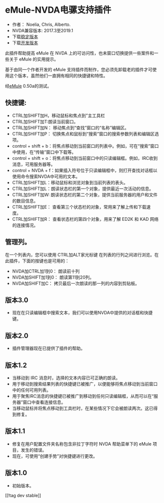 # eMule-NVDA电骡支持插件 #

*	作者： Noelia, Chris, Alberto.
*	NVDA兼容版本: 2017.3至2019.1
*	下载[稳定版本][1]
*	下载[开发版本][3]

此插件帮助提高 eMule 在 NVDA 上的可访问性，也未窗口切换提供一些案件和一些关于 eMule 的实用提示。

基于由同一个作者开发的 eMule 支持插件而制作，您必须先卸载老的插件才可使用这个版本，虽然他们一直拥有相同的快捷键和特性。

经[eMule][2] 0.50a的测试。

## 快捷键: ##

*	CTRL加SHIFT加H，移动鼠标和焦点到”主工具栏
*	CTRL加SHIFT加T:朗读当前窗口。
*	CTRL加SHIFT加N： 移动焦点到“查找”窗口的“名称”编辑区。
*	CTRL加SHIFT加P： 切换焦点和鼠标到“搜索”窗口的搜索参数列表和编辑区选项。
*	control + shift + b：将焦点移动到当前窗口的列表中。例如，可在“搜索”窗口中使用，在“传输”窗口中下载等。
*	control + shift + o：将焦点移动到当前窗口中的只读编辑框。例如，IRC收到消息，可用服务器等。
*	control + NVDA + f：如果插入符号位于只读编辑框中，则打开查找对话框以使用命令搜索NVDA中可用的文本。
*	CTRL加SHIFT加L：移动鼠标和浏览对象到当前列表的表头。
*	CTRL加SHIFT加L：朗读状态栏的第一个对象，提供最近一次活动的信息。
*	CTRL加SHIFT加W: 朗读状态栏的第二个对象，提供当前服务器的用户和文件的数目信息。
*	CTRL加SHIFT加E： 查看第三个状态栏的对象，常用来了解上传和下载速度。
*	CTRL加SHIFT加R： 查看状态栏的第四个对象，用来了解 ED2K 和 KAD 网络的连接情况。

## 管理列。 ##

在一个列表内，您可以使用 CTRL加ALT家光标键 在列表的行列之间进行浏览。在此插件，下面的按键也是可用的：

*	NVDA加CTRL加1到0： 朗读前十列
*	NVDA加SHIFT加1到0： 朗读第11到20列。
*	NVDA加SHIFT加C： 拷贝最后一次朗读的那一列的内容到剪贴板。

## 版本3.0 ##
*	 现在在只读编辑框中搜索文本，我们可以使用NVDA中提供的对话框和快捷键。

## 版本2.0 ##
*	 插件管理器现在已提供了插件的帮助。

## 版本1.2 ##
*	 当移动到 IRC 消息时，选择的文本内容已可正确的朗读。
*	 用于移动到搜索结果列表的快捷键已被推广，以便能够将焦点移动到当前窗口中的任何可用列表。
*	 用于聚焦IRC消息的快捷键已被推广到移动到任何只读编辑框，从而可以在“服务器”窗口中查看连接信息。
*	 当移动鼠标并将焦点移动到工具栏时，在某些情况下它会被朗读两次。这已得到修复。

## 版本1.1 ##
*	 修复在用户配置文件夹名称包含非拉丁字符时 NVDA 帮助菜单下的 eMule 项目，发生的错误。
*	 现在，可使用“创建手势”对快捷键进行更改。

## 版本1.0 ##
*	 初始版本。

[[!tag dev stable]]

[1]: https://addons.nvda-project.org/files/get.php?file=em

[2]: https://www.emule-project.net

[3]: https://addons.nvda-project.org/files/get.php?file=em-dev
